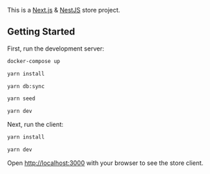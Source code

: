 This is a [Next.js](https://nextjs.org/) & [NestJS](https://github.com/nestjs/nest) store project.

## Getting Started

First, run the development server:

```bash
docker-compose up

yarn install

yarn db:sync

yarn seed

yarn dev
```

Next, run the client:

```bash
yarn install

yarn dev
```

Open [http://localhost:3000](http://localhost:3000) with your browser to see the store client.
